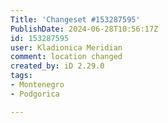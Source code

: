 ```yaml
---
Title: 'Changeset #153287595'
PublishDate: 2024-06-28T10:56:17Z
id: 153287595
user: Kladionica Meridian
comment: location changed
created_by: iD 2.29.0
tags:
- Montenegro
- Podgorica

---
```

